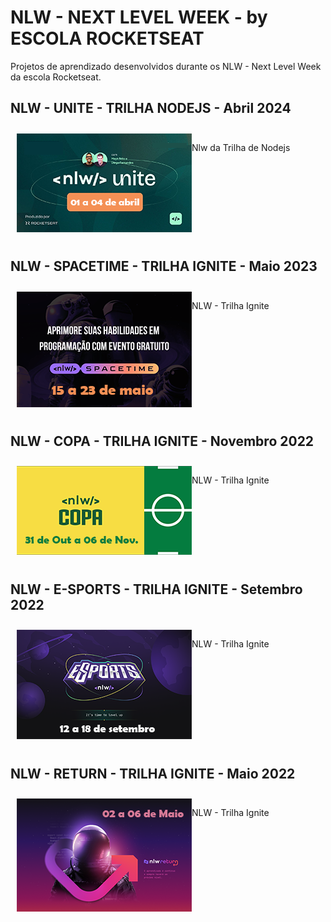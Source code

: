 # NLW - NEXT LEVEL WEEK - by ESCOLA ROCKETSEAT

Projetos de aprendizado desenvolvidos durante os NLW - Next Level Week da escola Rocketseat.

## NLW - UNITE - TRILHA NODEJS - Abril 2024
<div class="nlw-row" style="display:flex;padding:10px;">
<div class="nlw-brand">
  <img src="./src/img/nlwunitelogo.png" alt="logo nlw-unite">
</div>
<div class="nlw-description">
<p>Nlw da Trilha de Nodejs</p>
</div>
</div>

## NLW - SPACETIME - TRILHA IGNITE - Maio 2023
<div class="nlw-row" style="display:flex;padding:10px;">
<div class="nlw-brand">
  <img src="./src/img/nlwspacetime.png" alt="logo nlw-spacetime">
</div>
<div class="nlw-description">
<p>NLW - Trilha Ignite</p>
</div>
</div>

## NLW - COPA - TRILHA IGNITE - Novembro 2022
<div class="nlw-row" style="display:flex;padding:10px;">
<div class="nlw-brand">
  <img src="./src/img/nlwcopa.png" alt="logo nlw-copa">
</div>
<div class="nlw-description">
<p>NLW - Trilha Ignite</p>
</div>
</div>

## NLW - E-SPORTS - TRILHA IGNITE  - Setembro 2022
<div class="nlw-row" style="display:flex;padding:10px;">
<div class="nlw-brand">
  <img src="./src/img/nlwsportslogo.png" alt="logo nlw-esports">
</div>
<div class="nlw-description">
<p>NLW - Trilha Ignite</p>
</div>
</div>
  
## NLW - RETURN - TRILHA IGNITE - Maio 2022
<div class="nlw-row" style="display:flex;padding:10px;">
<div class="nlw-brand">
  <img src="./src/img/nlwreturnlogo.png" alt="logo nlw-return">
</div>
<div class="nlw-description">
<p>NLW - Trilha Ignite</p>
</div>
</div>


